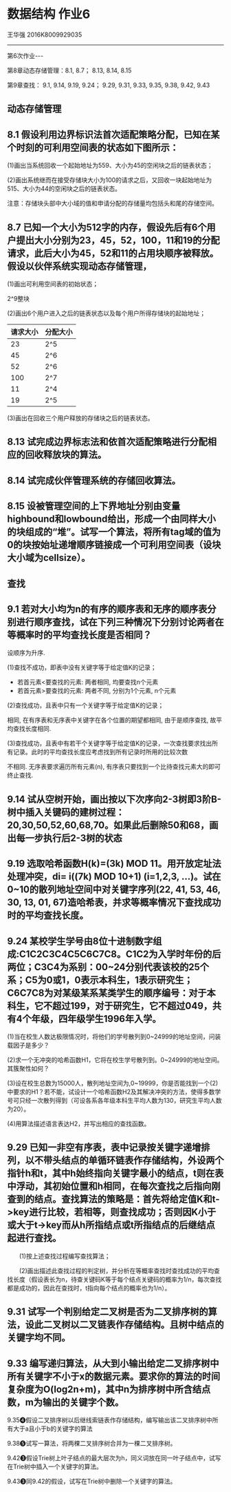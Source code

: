 # 数据结构 作业6

王华强 2016K8009929035

***

第6次作业---

第8章动态存储管理：8.1, 8.7；	8.13, 8.14, 8.15

第9章查找：		9.1, 9.14, 9.19, 9.24；	9.29, 9.31, 9.33, 9.35, 9.38, 9.42, 9.43

## 动态存储管理

## 8.1 假设利用边界标识法首次适配策略分配，已知在某个时刻的可利用空间表的状态如下图所示：

(1)画出当系统回收一个起始地址为559、大小为45的空闲块之后的链表状态；

(2)画出系统继而在接受存储块大小为100的请求之后，又回收一块起始地址为515、大小为44的空闲块之后的链表状态。

注意：存储块头部中大小域的值和申请分配的存储量均包括头和尾的存储空间。

## 8.7 已知一个大小为512字的内存，假设先后有6个用户提出大小分别为23，45，52，100，11和19的分配请求，此后大小为45，52和11的占用块顺序被释放。假设以伙伴系统实现动态存储管理，

(1)画出可利用空间表的初始状态；

2^9整块

(2)画出6个用户进入之后的链表状态以及每个用户所得存储块的起始地址；

请求大小|分配大小
-|-
23|2^5
45|2^6
52|2^6
100|2^7
11|2^4
19|2^5

(3)画出在回收三个用户释放的存储块之后的链表状态。

## 8.13 试完成边界标志法和依首次适配策略进行分配相应的回收释放块的算法。

## 8.14 试完成伙伴管理系统的存储回收算法。

## 8.15 设被管理空间的上下界地址分别由变量highbound和lowbound给出，形成一个由同样大小的块组成的“堆”。试写一个算法，将所有tag域的值为0的块按始址递增顺序链接成一个可利用空间表（设块大小域为cellsize）。

## 查找

## 9.1 若对大小均为n的有序的顺序表和无序的顺序表分别进行顺序查找，试在下列三种情况下分别讨论两者在等概率时的平均查找长度是否相同？

设顺序为升序.

(1)查找不成功，即表中没有关键字等于给定值K的记录；

* 若首元素<要查找的元素: 两者相同, 均要查找n个元素
* 若首元素>要查找的元素: 两者不同, 分别为1个元素, n个元素


(2)查找成功，且表中只有一个关键字等于给定值K的记录；

相同, 在有序表和无序表中关键字在各个位置的期望都相同, 由于是顺序查找, 故平均查找长度相同.

(3)查找成功，且表中有若干个关键字等于给定值K的记录，一次查找要求找出所有记录。此时的平均查找长度应考虑找到所有记录时所用的比较次数

不相同. 无序表要求遍历所有元素(n), 有序表只要找到一个比待查找元素大的即可终止查找.

## 9.14 试从空树开始，画出按以下次序向2-3树即3阶B-树中插入关键码的建树过程：20,30,50,52,60,68,70。如果此后删除50和68，画出每一步执行后2-3树的状态

## 9.19 选取哈希函数H(k)=(3k) MOD 11。用开放定址法处理冲突，di= i((7k) MOD 10+1) (i=1,2,3, …)。试在0~10的散列地址空间中对关键字序列(22, 41, 53, 46, 30, 13, 01, 67)造哈希表，并求等概率情况下查找成功时的平均查找长度。

## 9.24 某校学生学号由8位十进制数字组成:C1C2C3C4C5C6C7C8。C1C2为入学时年份的后两位；C3C4为系别：00~24分别代表该校的25个系；C5为0或1，0表示本科生，1表示研究生；C6C7C8为对某级某系某类学生的顺序编号：对于本科生，它不超过199，对于研究生，它不超过049，共有4个年级，四年级学生1996年入学。

(1)当在校生人数达极限情况时，将他们的学号散列到0~24999的地址空间，问装载因子是多少？

(2)求一个无冲突的哈希函数H1，它将在校生学号散列到。0~24999的地址空间。其簇聚性如何？

(3)设在校生总数为15000人，散列地址空间为,0~19999，你是否能找到一个(2)中要求的H1？若不能，试设计一个哈希函数H2及其解决冲突的方法，使得多数学号可只经一次散列得到（可设各系各年级本科生平均人数为130，研究生平均人数为20）。

(4)用算法描述语言表达H2，并写出相应的查找函数。

## 9.29 已知一非空有序表，表中记录按关键字递增排列，以不带头结点的单循环链表作存储结构，外设两个指针h和t，其中h始终指向关键字最小的结点，t则在表中浮动，其初始位置和h相同，在每次查找之后指向刚查到的结点。查找算法的策略是：首先将给定值K和t->key进行比较，若相等，则查找成功；否则因K小于或大于t->key而从h所指结点或t所指结点的后继结点起进行查找。

　　(1)按上述查找过程编写查找算法；

　　(2)画出描述此查找过程的判定树，并分析在等概率查找时查找成功的平均查找长度（假设表长为n，待查关键码K等于每个结点关键码的概率为1/n，每次查找都是成功的，因此在查找时，t指向每个结点的概率也为1/n）。

## 9.31 试写一个判别给定二叉树是否为二叉排序树的算法，设此二叉树以二叉链表作存储结构。且树中结点的关键字均不同。

## 9.33 编写递归算法，从大到小输出给定二叉排序树中所有关键字不小于x的数据元素。要求你的算法的时间复杂度为O(log2n+m)，其中n为排序树中所含结点数，m为输出的关键字个数。

9.35❹假设二叉排序树以后继线索链表作存储结构，编写输出该二叉排序树中所有大于a且小于b的关键字的算法

9.38❺试写一算法，将两棵二叉排序树合并为一棵二叉排序树。

9.42❸假设Trie树上叶子结点的最大层次为h，同义词放在同一叶子结点中，试写在Trie树中插入一个关键字的算法。

9.43❸同9.42的假设，试写在Trie树中删除一个关键字的算法。